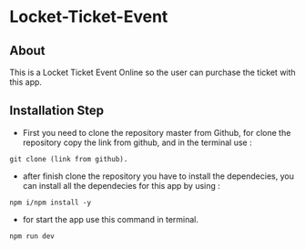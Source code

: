 # Locket-Ticket-Event

## About

This is a Locket Ticket Event Online so the user can purchase the ticket with this app.

## Installation Step
- First you need to clone the repository master from Github, for clone the repository copy the link from github, and in the terminal use :
```
git clone (link from github).
```
- after finish clone the repository you have to install the dependecies, you can install all the dependecies for this app by using :
```
npm i/npm install -y 
```
- for start the app use this command in terminal. 
```
npm run dev 
```